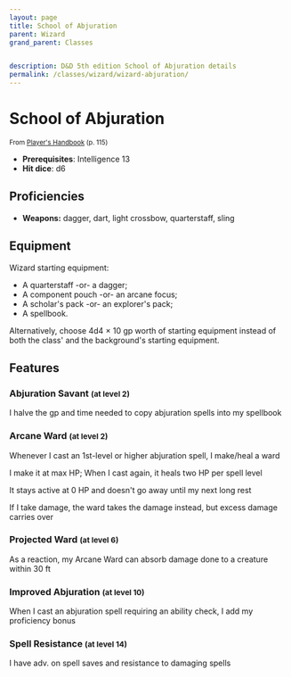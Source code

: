 ```yaml
---
layout: page
title: School of Abjuration
parent: Wizard
grand_parent: Classes


description: D&D 5th edition School of Abjuration details
permalink: /classes/wizard/wizard-abjuration/
---
```


# School of Abjuration

<small>From <a target="_blank" href="https://dnd.wizards.com/products/tabletop-games/rpg-products/rpg_playershandbook">Player's Handbook</a> (p. 115)</small>
- **Prerequisites**: Intelligence 13
- **Hit dice**: d6

## Proficiencies

- **Weapons:** dagger, dart, light crossbow, quarterstaff, sling

## Equipment


Wizard starting equipment:

- A quarterstaff -or- a dagger;
- A component pouch -or- an arcane focus;
- A scholar's pack -or- an explorer's pack;
- A spellbook.

Alternatively, choose 4d4 × 10 gp worth of starting equipment instead of both the class' and the background's starting equipment.


## Features

### Abjuration Savant <small>(at level 2)</small>


I halve the gp and time needed to copy abjuration spells into my spellbook



### Arcane Ward <small>(at level 2)</small>


Whenever I cast an 1st-level or higher abjuration spell, I make/heal a ward

I make it at max HP; When I cast again, it heals two HP per spell level

It stays active at 0 HP and doesn't go away until my next long rest

If I take damage, the ward takes the damage instead, but excess damage carries over



### Projected Ward <small>(at level 6)</small>


As a reaction, my Arcane Ward can absorb damage done to a creature within 30 ft



### Improved Abjuration <small>(at level 10)</small>


When I cast an abjuration spell requiring an ability check, I add my proficiency bonus



### Spell Resistance <small>(at level 14)</small>


I have adv. on spell saves and resistance to damaging spells


